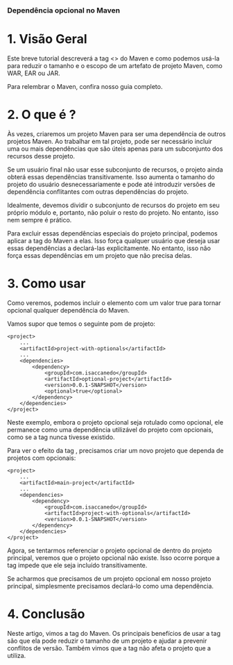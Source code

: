 ### Dependência opcional no Maven

# 1. Visão Geral
Este breve tutorial descreverá a tag <<optional>> do Maven e como podemos usá-la para reduzir o tamanho e o escopo de um artefato de projeto Maven, como WAR, EAR ou JAR.

Para relembrar o Maven, confira nosso guia completo.

# 2. O que é <opcional>?
Às vezes, criaremos um projeto Maven para ser uma dependência de outros projetos Maven. Ao trabalhar em tal projeto, pode ser necessário incluir uma ou mais dependências que são úteis apenas para um subconjunto dos recursos desse projeto.

Se um usuário final não usar esse subconjunto de recursos, o projeto ainda obterá essas dependências transitivamente. Isso aumenta o tamanho do projeto do usuário desnecessariamente e pode até introduzir versões de dependência conflitantes com outras dependências do projeto.

Idealmente, devemos dividir o subconjunto de recursos do projeto em seu próprio módulo e, portanto, não poluir o resto do projeto. No entanto, isso nem sempre é prático.

Para excluir essas dependências especiais do projeto principal, podemos aplicar a tag <optional> do Maven a elas. Isso força qualquer usuário que deseja usar essas dependências a declará-las explicitamente. No entanto, isso não força essas dependências em um projeto que não precisa delas.

# 3. Como usar <opcional>
Como veremos, podemos incluir o elemento <optional> com um valor true para tornar opcional qualquer dependência do Maven.

Vamos supor que temos o seguinte pom de projeto:

```
<project>
    ...
    <artifactId>project-with-optionals</artifactId>
    ...
    <dependencies>
        <dependency>
            <groupId>com.isaccanedo</groupId>
            <artifactId>optional-project</artifactId>
            <version>0.0.1-SNAPSHOT</version>
            <optional>true</optional>
        </dependency>
    </dependencies>
</project>
```

Neste exemplo, embora o projeto opcional seja rotulado como opcional, ele permanece como uma dependência utilizável do projeto com opcionais, como se a tag <optional> nunca tivesse existido.

Para ver o efeito da tag <optional>, precisamos criar um novo projeto que dependa de projetos com opcionais:

```
<project>
    ...
    <artifactId>main-project</artifactId>
    ...
    <dependencies>
        <dependency>
            <groupId>com.isaccanedo</groupId>
            <artifactId>project-with-optionals</artifactId>
            <version>0.0.1-SNAPSHOT</version>
        </dependency>
    </dependencies>
</project>
```

Agora, se tentarmos referenciar o projeto opcional de dentro do projeto principal, veremos que o projeto opcional não existe. Isso ocorre porque a tag <optional> impede que ele seja incluído transitivamente.

Se acharmos que precisamos de um projeto opcional em nosso projeto principal, simplesmente precisamos declará-lo como uma dependência.

# 4. Conclusão
Neste artigo, vimos a tag <optional> do Maven. Os principais benefícios de usar a tag são que ela pode reduzir o tamanho de um projeto e ajudar a prevenir conflitos de versão. Também vimos que a tag não afeta o projeto que a utiliza.
